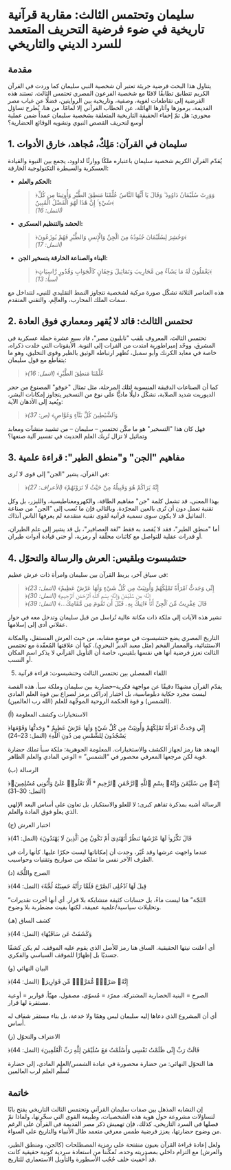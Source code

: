 # سليمان وتحتمس الثالث: مقاربة قرآنية تاريخية في ضوء فرضية التحريف المتعمد للسرد الديني والتاريخي

## مقدمة

يتناول هذا البحث فرضية جريئة تعتبر أن شخصية النبي سليمان كما وردت في القرآن الكريم تتطابق تطابقًا لافتًا مع شخصية الفرعون المصري تحتمس الثالث. تستند هذه الفرضية إلى تقاطعات لغوية، وصفية، وتاريخية بين الروايتين، فضلًا عن غياب مصر القديمة، برموزها وآثارها الهائلة، عن الخطاب القرآني إلا لمامًا. من هنا، يُطرح تساؤل محوري: هل تمّ إخفاء الحقيقة التاريخية المتعلقة بشخصية سليمان عمداً ضمن عملية أوسع لتحريف القصص النبوي وتشويه الوقائع الحضارية؟

## 1. سليمان في القرآن: مَلِكٌ، مُجاهد، خارق الأدوات

يُقدّم القرآن الكريم شخصية سليمان باعتباره ملكًا ووارثًا لداوود، يجمع بين النبوة والقيادة العسكرية والسيطرة التكنولوجية الخارقة:

- **الحكم والعلم:**  
  > ﴿وَوَرِثَ سُلَيْمَانُ دَاوُودَ ۖ وَقَالَ يَا أَيُّهَا النَّاسُ عُلِّمْنَا مَنطِقَ الطَّيْرِ وَأُوتِينَا مِن كُلِّ شَيْءٍ ۚ إِنَّ هَٰذَا لَهُوَ الْفَضْلُ الْمُبِينُ﴾  
  *(النمل: 16)*

- **الحشد والتنظيم العسكري:**  
  > ﴿وَحُشِرَ لِسُلَيْمَانَ جُنُودُهُ مِنَ الْجِنِّ وَالْإِنسِ وَالطَّيْرِ فَهُمْ يُوزَعُونَ﴾  
  *(النمل: 17)*

- **البناء والصناعة الخارقة بتسخير الجن:**  
  > ﴿يَعْمَلُونَ لَهُ مَا يَشَآءُ مِن مَّحَارِيبَ وَتَمَاثِيلَ وَجِفَانٍ كَٱلْجَوَابِ وَقُدُورٍ رَّاسِيَاتٍ﴾  
  *(سبأ: 13)*

هذه العناصر الثلاثة تشكّل صورة مركبة لشخصية تتجاوز النمط التقليدي للنبي، لتتداخل مع سمات الملك المحارب، والعالِم، والتقني المتقدم.

## 2. تحتمس الثالث: قائد لا يُقهر ومعماري فوق العادة

تحتمس الثالث، المعروف بلقب "نابليون مصر"، قاد سبع عشرة حملة عسكرية في المشرق، ووحّد إمبراطورية امتدت من الفرات إلى النوبة. الأيقونات التي خلدت ذكراه، خاصة في معابد الكرنك وأبو سمبل، تُظهر ارتباطه الوثيق بالطير وقوى التحليق، وهو ما يتقاطع مع قول سليمان:

> ﴿عُلِّمْنَا مَنطِقَ الطَّيْرِ﴾ *(النمل: 16)*

كما أن الصناعات الدقيقة المنسوبة لتلك المرحلة، مثل تمثال "خوفو" المصنوع من حجر الديوريت شديد الصلابة، تشكّل دليلًا ماديًّا على نوع من التسخير يتجاوز إمكانات البشر، ويُعيد إلى الأذهان الآية:

> ﴿وَٱلشَّيَٰطِينَ كُلَّ بَنَّآءٍ وَغَوَّاصٍ﴾ *(ص: 37)*

فهل كان هذا "التسخير" هو ما مكّن تحتمس – سليمان – من تشييد منشآت ومعابد وتماثيل لا تزال تُربك العلم الحديث في تفسير آلية صنعها؟

## 3. مفاهيم "الجن" و"منطق الطير": قراءة علمية

في القرآن، يشير "الجن" إلى قوى لا تُرى:

> ﴿إِنَّهُ يَرَاكُمْ هُوَ وَقَبِيلُهُ مِنْ حَيْثُ لَا تَرَوْنَهُمْ﴾ *(الأعراف: 27)*

بهذا المعنى، قد تشمل كلمة "جن" مفاهيم الطاقة، والكهرومغناطيسية، والليزر، بل وكل تقنية تعمل دون أن تُرى بالعين المجرّدة. وبالتالي فإن ما نُسب إلى "الجن" من صناعة التماثيل قد لا يكون سوى تسمية قرآنية لقوى تقنية متقدمة لم يعرفها الناس آنذاك.

أما "منطق الطير"، فقد لا يُقصد به فقط "لغة العصافير"، بل قد يشير إلى علم الطيران، أو قدرات عقلية للتواصل مع كائنات محلّقة أو رمزية، أو حتى قيادة أدوات طيران.

## 4. حتشبسوت وبلقيس: العرش والرسالة والتحوّل

في سياق آخر، يربط القرآن بين سليمان وامرأة ذات عرش عظيم:

> ﴿إِنِّي وَجَدتُّ ٱمْرَأَةً تَمْلِكُهُمْ وَأُوتِيَتْ مِن كُلِّ شَيْءٍ وَلَهَا عَرْشٌ عَظِيمٌ﴾ *(النمل: 23)*  
> ﴿إِنَّهُۥ مِن سُلَيْمَٰنَ وَإِنَّهُۥ بِسْمِ ٱللَّهِ ٱلرَّحْمَٰنِ ٱلرَّحِيمِ﴾ *(النمل: 30)*  
> ﴿قَالَ عِفْرِيتٌ مِّنَ ٱلْجِنِّ أَنَا۠ ءَاتِيكَ بِهِۦ قَبْلَ أَن تَقُومَ مِن مَّقَامِكَ...﴾ *(النمل: 39)*

تشير هذه الآيات إلى ملكة ذات مكانة عالية تُراسل من قبل سليمان وتدخل معه في حوار عقلاني أدى إلى إسلامها.

التاريخ المصري يضع حتشبسوت في موضعٍ مشابه، من حيث العرش المستقل، والمكانة الاستثنائية، والمعمار الفخم (مثل معبد الدير البحري). كما أن علاقتها المُعقّدة مع تحتمس الثالث تعزز فرضية أنها هي نفسها بلقيس، خاصة أن التأويل القرآني لا يذكر اسم المكان أو النسب.

5. اللقاء المفصلي بين تحتمس الثالث وحتشبسوت: قراءة قرآنية

يقدّم القرآن مشهدًا دقيقًا عن مواجهة فكرية–حضارية بين سليمان وملكة سبأ. هذه القصة ليست مجرد حكاية دبلوماسية، بل اختبار إدراكي يرمز لصراع بين قوة العلم المادي (الشمس) و قوة الحكمة الروحية الموجِّهة للعلم (الله رب العالمين).

(أ) الاستخبارات وكشف المعلومة

﴿إِنِّي وَجَدتُّ ٱمْرَأَةً تَمْلِكُهُمْ وَأُوتِيَتْ مِن كُلِّ شَيْءٍ وَلَهَا عَرْشٌ عَظِيمٌ * وَجَدتُّهَا وَقَوْمَهَا يَسْجُدُونَ لِلشَّمْسِ مِن دُونِ ٱللَّهِ﴾ (النمل: 23–24)

الهدهد هنا رمز لجهاز الكشف والاستخبارات. المعلومة الجوهرية: ملكة سبأ تملك حضارة قوية لكن مرجعها المعرفي محصور في “الشمس” = الوعي المادي والعلم الظاهر.

(ب) الرسالة

﴿إِنَّهُۥ مِن سُلَيْمَٰنَ وَإِنَّهُۥ بِسْمِ ٱللَّهِ ٱلرَّحْمَٰنِ ٱلرَّحِيمِ * أَلَّا تَعْلُوا۟ عَلَىَّ وَأْتُونِى مُسْلِمِينَ﴾ (النمل: 30–31)

الرسالة أشبه بمذكرة تفاهم كبرى: لا للعلو والاستكبار، بل تعاون على أساس البعد الإلهي الذي يعلو فوق المادة والعلم.

(ج) اختبار العرش

﴿قَالَ نَكِّرُوا۟ لَهَا عَرْشَهَا نَنظُرْ أَتَهْتَدِىٓ أَمْ تَكُونُ مِنَ ٱلَّذِينَ لَا يَهْتَدُونَ﴾ (النمل: 41)

عندما واجهت عرشها وقد غُيّر، وجدت أن إمكاناتها ليست حكرًا عليها. كأنها رأت في الطرف الآخر نفس ما تملكه من صواريخ وتقنيات وحواسيب.

(د) الصرح واللُّجّة

﴿قِيلَ لَهَا ٱدْخُلِى ٱلصَّرْحَ فَلَمَّا رَأَتْهُ حَسِبَتْهُ لُجَّةً﴾ (النمل: 44)

“اللجّة” هنا ليست ماءً، بل حسابات كثيفة متشابكة بلا قرار. أي أنها أجرت تقديرات وتحليلات سياسية/علمية عميقة، لكنها بقيت مضطربة بلا وضوح.

(هـ) كشف الساق

﴿وَكَشَفَتْ عَن سَاقَيْهَا﴾ (النمل: 44)

أي أعلنت نيتها الحقيقية. الساق هنا رمز للأصل الذي يقوم عليه الموقف. لم يكن كشفًا جسديًا بل إظهارًا للموقف السياسي والفكري.

(و) البيان النهائي

﴿إِنَّهُۥ صَرْحٌۭ مُّمَرَّدٌۭ مِّن قَوَارِيرَ﴾ (النمل: 44)

الصرح = البنية الحضارية المشتركة.
ممرّد = مُسوّى، مصقول، مهيّأ.
قوارير = أوعية مستقرة لها قرار.

أي أن المشروع الذي دعاها إليه سليمان ليس وهمًا ولا خدعة، بل بناء مستقر شفاف له أساس.

(ز) الاعتراف والتحوّل

﴿قَالَتْ رَبِّ إِنِّى ظَلَمْتُ نَفْسِى وَأَسْلَمْتُ مَعَ سُلَيْمَٰنَ لِلَّهِ رَبِّ ٱلْعَٰلَمِينَ﴾ (النمل: 44)

هنا التحوّل النهائي: من حضارة محصورة في عبادة الشمس/العلم المادي، إلى حضارة تُسلِّم العلم لرب العالمين


## خاتمة

إن التشابه المذهل بين صفات سليمان القرآني وتحتمس الثالث التاريخي يفتح بابًا لتساؤلات مشروعة حول هوية هذه الشخصيات، وطبيعة القوى التي سخّرتها، ولماذا تمّ فصلها في السرد التاريخي. كذلك، فإن تهميش ذكر مصر القديمة في القرآن على الرغم من وضوح حضارتها، يعزز فرضية طمس معرفي متعمد طال الأنبياء والتاريخ على السواء.

ولعل إعادة قراءة القرآن بعيون منفتحة على رمزية المصطلحات (كالجن، ومنطق الطير، والعرش) مع التزام داخلي بمصدريته وحده، تُمكّننا من استعادة سردية كونية حقيقية كانت قد أُخفيت خلف حُجُب الأسطورة والتأويل الاستعماري للتاريخ.

